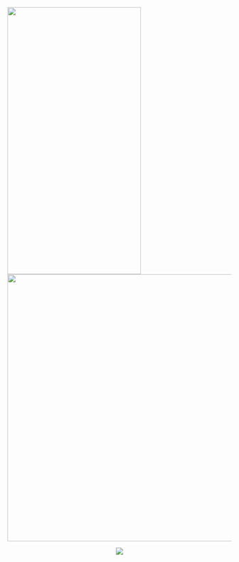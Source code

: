 <p align="left">
<img  src="mychar.gif" width="300" height="600" /> 
  <img  src="https://upload.wikimedia.org/wikipedia/commons/4/4d/Comingsoon.gif" width="720" height="600" /> 
</p>


<p align="center">
<img src="https://visitor-badge.laobi.icu/badge?page_id=MrAbdelaziz" id="counter">
</p>
